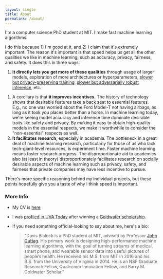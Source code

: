 ```yaml
---
layout: single
title: About
permalink: /about/
---
```


<!-- I'm a machine learning PhD student at MIT. I make machine learning algorithms that don't need good (or any) labels and are really, really, fast. -->
I'm a computer science PhD student at MIT. I make fast machine learning algorithms.

I do this because 1) I'm good at it, and 2) I claim that it's extremely important. The reason it's important is that speed helps us get all the other qualities we like in machine learning, such as accuracy, privacy, fairness, and safety. It does this in three ways:

 1. **It directly lets you get more of these qualities** through usage of larger models, exploration of more architectures or hyperparameters, [slower but privacy-preserving training](https://arxiv.org/abs/1610.05492), [slower but adversarially robust inference](https://arxiv.org/abs/1902.02918), etc.
 <!-- 1. However, just making better models *possible* is insufficient. Fortunately, **greater speed also improves incentives**.  -->
 1. A corollary is that **it improves incentives.** The history of technology shows that desirable features take a back seat to essential features. E.g., no one was worried about the Ford Model-T not having airbags, as long as it took you places better than a horse. In machine learning today, we're seeing model accuracy and inference time dominate desirable traits like safety and privacy. By making it easy to obtain high-quality models in the essential respects, we make it worthwhile to consider the "non-essential" respects as well.
 1. **It facilitates research**, especially in academia. The bottleneck in a great deal of machine learning research, particularly for those of us who lack tech-giant-level resources, is experiment time. Faster machine learning means faster research progress. The disproportionate aid to academics also (at least in theory) disproportionately facilitates research on socially desirable aspects of machine learning such as privacy, safety, and fairness that private companies may have less incentive to pursue.
 <!-- 1. **It reduces the cost of doing the "right" thing. Data-hungry models that are expensive to train and deploy incentivize collecting as much data about people as possible and storing it in cleartext (or with keys you control) in datacenters with tons of compute. This is a -->

<!-- In short, if model training and inference were instantaneous, we could select a model that comes within <1% of the best possible accuracy, but trained with strong privacy practices, abundant checks for fairness, adversarially-robust inference procedures, etc. And research -->

There's more specific reasoning behind my individual projects, but these points hopefully give you a taste of why I think speed is important.

 <!-- 1. The history of technology shows that desirable features take a back seat to essential features. E.g., no one was worried about the Ford Model-T not having airbags, as long as it took you places better than a horse. In machine learning today, we're seeing model accuracy and inference time dominate desirable traits like security, fairness, privacy, and safety. By making it easy to obtain "good enough" models in the essential respects, -->
 <!-- 1. A -->



### More Info
 - My CV is [here](/assets/misc/cv-2019.pdf)
 - I was [profiled in UVA Today](https://news.virginia.edu/content/two-uva-engineering-students-net-prestigious-goldwater-scholarships) after winning a [Goldwater scholarship](https://en.wikipedia.org/wiki/Barry_M._Goldwater_Scholarship).
 - If you need something official-looking to say about me, here's a bio:

    > "Davis Blalock is a PhD student at MIT, advised by Professor [John Guttag](https://en.wikipedia.org/wiki/John_Guttag). His primary work is designing high-performance machine learning algorithms, with the goal of turning streams of medical, smart phone, and wearable sensor data into useful pictures of people’s health. He received his M.S. from MIT in 2016 and his B.S. from the University of Virginia in 2014. He is an NSF Graduate Research Fellow, Qualcomm Innovation Fellow, and Barry M. Goldwater Scholar."
